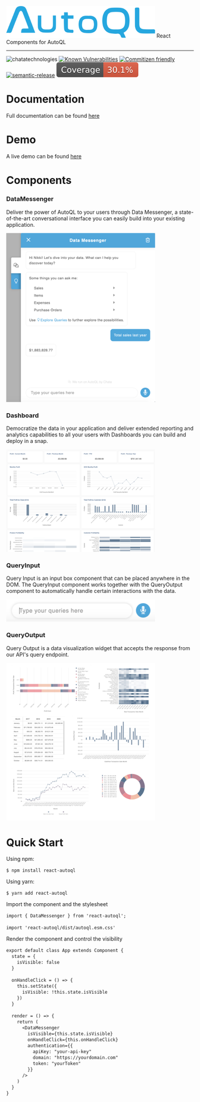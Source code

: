 <img src="public/autoql-logo.png" width="400px"/>
React Components for AutoQL
<hr />

![chatatechnologies](https://circleci.com/gh/chatatechnologies/react-autoql/tree/master.svg?style=shield)
[![Known Vulnerabilities](https://snyk.io/test/github/chatatechnologies/react-autoql/master/badge.svg)](https://snyk.io/test/github/chatatechnologies/react-autoql)
[![Commitizen friendly](https://img.shields.io/badge/commitizen-friendly-brightgreen.svg)](http://commitizen.github.io/cz-cli/)
[![semantic-release](https://img.shields.io/badge/%20%20%F0%9F%93%A6%F0%9F%9A%80-semantic--release-e10079.svg)](https://github.com/semantic-release/semantic-release)
![Coverage](coverage/badge.svg)

# Documentation

Full documentation can be found [here](https://chata.readme.io/docs/autoql-react-widgets)

# Demo

A live demo can be found [here](https://chata-ai-test-page-prod.herokuapp.com/)

# Components

### DataMessenger

Deliver the power of AutoQL to your users through Data Messenger, a state-of-the-art conversational interface you can easily build into your existing application.

<img src="public/data-messenger.png" width="400px">

### Dashboard

Democratize the data in your application and deliver extended reporting and analytics capabilities to all your users with Dashboards you can build and deploy in a snap.

<img src="public/dashboard.png" width="400px">

### QueryInput

Query Input is an input box component that can be placed anywhere in the DOM. The QueryInput component works together with the QueryOutput component to automatically handle certain interactions with the data.

<img src="public/query-input.png" width="400px">

### QueryOutput

Query Output is a data visualization widget that accepts the response from our API's query endpoint.

<img src="public/query-output.jpg" width="400px">

# Quick Start

Using npm:

```
$ npm install react-autoql
```

Using yarn:

```
$ yarn add react-autoql
```

Import the component and the stylesheet

```
import { DataMessenger } from 'react-autoql';

import 'react-autoql/dist/autoql.esm.css'
```

Render the component and control the visibility

```
export default class App extends Component {
  state = {
    isVisible: false
  }

  onHandleClick = () => {
    this.setState({
      isVisible: !this.state.isVisible
    })
  }

  render = () => {
    return (
      <DataMessenger
        isVisible={this.state.isVisible}
        onHandleClick={this.onHandleClick}
        authentication={{
          apiKey: "your-api-key"
          domain: "https://yourdomain.com"
          token: "yourToken"
        }}
      />
    )
  }
}
```
